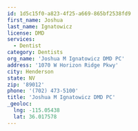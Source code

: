 ```yaml
---
id: 1d5c15f0-a823-4f25-a669-865bf2538fd9
first_name: Joshua
last_name: Ignatowicz
license: DMD
services:
  - Dentist
category: Dentists
org_name: 'Joshua M Ignatowicz DMD PC'
address: '1070 W Horizon Ridge Pkwy'
city: Henderson
state: NV
zip: '89012'
phone: '(702) 473-5100'
title: 'Joshua M Ignatowicz DMD PC'
_geoloc:
  lng: -115.05438
  lat: 36.017578
---
```


